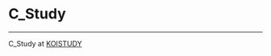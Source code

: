 # C_Study

---

C_Study at [KOISTUDY](http://koistudy.net/?mid=prob_title&WORD=%5BCH01.0.%EA%B8%B0%EC%B4%88100%EC%A0%9C%5D)
